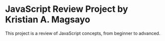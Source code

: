 # JavaScript Review Project by Kristian A. Magsayo
This project is a review of JavaScript concepts, from beginner to advanced.
